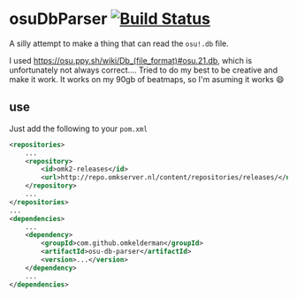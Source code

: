 # osuDbParser [![Build Status](https://travis-ci.org/omkelderman/osuDbParser.svg?branch=master)](https://travis-ci.org/omkelderman/osuDbParser)

A silly attempt to make a thing that can read the `osu!.db` file.

I used https://osu.ppy.sh/wiki/Db_(file_format)#osu.21.db, which is unfortunately not always correct.... Tried to do my best to be creative and make it work. It works on my 90gb of beatmaps, so I'm asuming it works :smile:

## use

Just add the following to your `pom.xml`

```xml
<repositories>
    ...
    <repository>
        <id>omk2-releases</id>
        <url>http://repo.omkserver.nl/content/repositories/releases/</url>
    </repository>
    ...
</repositories>
...
<dependencies>
    ...
    <dependency>
        <groupId>com.github.omkelderman</groupId>
        <artifactId>osu-db-parser</artifactId>
        <version>...</version>
    </dependency>
    ...
</dependencies>
```
